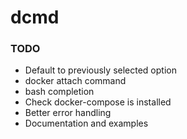 # dcmd
### TODO
* Default to previously selected option
* docker attach command
* bash completion
* Check docker-compose is installed
* Better error handling
* Documentation and examples
